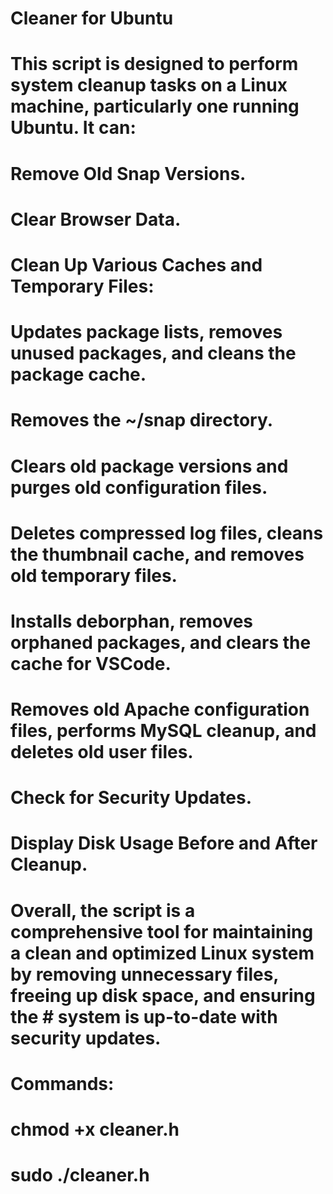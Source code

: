 # Cleaner for Ubuntu

# This script is designed to perform system cleanup tasks on a Linux machine, particularly one running Ubuntu. It can:

# Remove Old Snap Versions.
# Clear Browser Data. 
# Clean Up Various Caches and Temporary Files:
# Updates package lists, removes unused packages, and cleans the package cache.
# Removes the ~/snap directory.
# Clears old package versions and purges old configuration files.
# Deletes compressed log files, cleans the thumbnail cache, and removes old temporary files.
# Installs deborphan, removes orphaned packages, and clears the cache for VSCode.
# Removes old Apache configuration files, performs MySQL cleanup, and deletes old user files.
# Check for Security Updates. 
# Display Disk Usage Before and After Cleanup.

# Overall, the script is a comprehensive tool for maintaining a clean and optimized Linux system by removing unnecessary files, freeing up disk space, and ensuring the # system is up-to-date with security updates.

# Commands:
# chmod +x cleaner.h
# sudo ./cleaner.h
